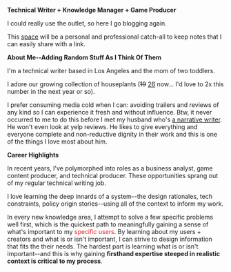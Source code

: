 **Technical Writer + Knowledge Manager + Game Producer**

I could really use the outlet, so here I go blogging again. 

This [space](2025/06/21/about-this-blog.html) will be a personal and professional catch-all to keep notes that I can easily share with a link. 

**About Me--Adding Random Stuff As I Think Of Them**

I'm a technical writer based in Los Angeles and the mom of two toddlers. 

I adore our growing collection of houseplants (<s>19</s> [26](2025/07/05/what-i-did-during-mid-year-break.html#plants) now... I'd love to 2x this number in the next year or so). 

I prefer consuming media cold when I can: avoiding trailers and reviews of any kind so I can experience it fresh and without influence. Btw, it never occurred to me to do this before I met my husband who's [a narrative writer](https://www.linkedin.com/in/chazp). He won't even look at yelp reviews. He likes to give everything and everyone complete and non-reductive dignity in their work and this is one of the things I love most about him.

**Career Highlights**

In recent years, I've polymorphed into roles as a business analyst, game content producer, and technical producer. These opportunities sprang out of my regular technical writing job. 

I love learning the deep innards of a system--the design rationales, tech constraints, policy origin stories--using all of the context to inform my work. 

In every new knowledge area, I attempt to solve a few specific problems well first, which is the quickest path to meaningfully gaining a sense of what's important to my <font color="#F21B1B">specific users</font>. By learning about my users + creators and what is or isn't important, I can strive to design information that fits the their needs. The hardest part is learning what is or isn't important--and this is why gaining **firsthand expertise steeped in realistic context is critical to my process**.